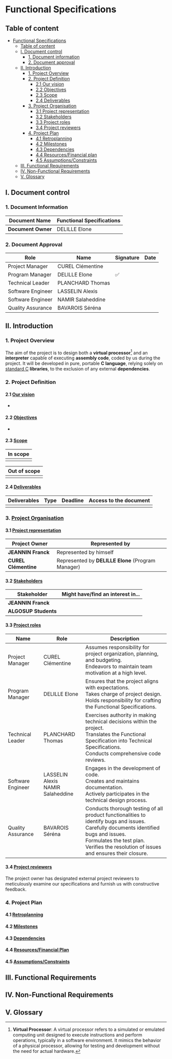 # Functional Specifications

## Table of content
- [Functional Specifications](#functional-specifications)
  - [Table of content](#table-of-content)
  - [I. Document control](#i-document-control)
    - [1. Document information](#1-document-information)
    - [2. Document approval](#2-document-approval)
  - [II. Introduction](#ii-introduction)
    - [1. Project Overview](#1-project-overview)
    - [2. Project Definition](#2-project-definition)
      - [2.1 Our vision](#21-uour-visionu)
      - [2.2 Objectives](#22-uobjectivesu)
      - [2.3 Scope](#23-uscopeu)
      - [2.4 Deliverables](#24-udeliverablesu)
    - [3. Project Organisation](#3-uproject-organisationu)
      - [3.1 Project representation](#31-uproject-representationu)
      - [3.2 Stakeholders](#32-ustakeholdersu)
      - [3.3 Project roles](#33-uproject-rolesu)
      - [3.4 Project reviewers](#34-uproject-reviewersu)
    - [4. Project Plan](#4-project-plan)
      - [4.1 Retroplanning](#41-uretroplanningu)
      - [4.2 Milestones](#42-umilestonesu)
      - [4.3 Dependencies](#43-udependenciesu)
      - [4.4 Resources/Financial plan](#44-uresourcesfinancial-planu)
      - [4.5 Assumptions/Constraints](#45-uassumptionsconstraintsu)
  - [III. Functional Requirements](#iii-functional-requirements)
  - [IV. Non-Functional Requirements](#iv-non-functional-requirements)
  - [V. Glossary](#v-glossary)

## I. Document control
### 1. Document Information
| **Document Name**  | Functional Specifications |
|--------------------|---------------------------|
| **Document Owner** | DELILLE Elone             |

### 2. Document Approval
| **Role** | **Name** | **Signature**  | **Date** |
|---|---|----------------|---|
| Project Manager | CUREL Clémentine |                | |
| Program Manager | DELILLE Elone | ✅              | |
| Technical Leader | PLANCHARD Thomas |                | |
| Software Engineer | LASSELIN Alexis |                | |
| Software Engineer | NAMIR Salaheddine |                | |
| Quality Assurance | BAVAROIS Séréna |                | |

## II. Introduction
### 1. Project Overview
The aim of the project is to design both a **virtual processor**[^1] and an **interpreter** capable of executing **assembly code**, coded by us during the project. It will be developed in pure, portable **C language**, relying solely on [standard C](https://en.wikipedia.org/wiki/C_standard_library) **libraries**, to the exclusion of any external **dependencies**.

### 2. Project Definition
#### 2.1 <u>Our vision</u>
  - 

#### 2.2 <u>Objectives</u>
  - 

#### 2.3 <u>Scope</u>

| **In scope** |
|---|
|  |

| **Out of scope** |
|---|
|  |

#### 2.4 <u>Deliverables</u>
| Deliverables | Type         | Deadline | Access to the document |
|--|--------------|----------|----------------------|
| | | | |

### 3. <u>Project Organisation</u>

#### 3.1 <u>Project representation</u>

| **Project Owner**    | **Represented by**                                 |
|----------------------|----------------------------------------------------|
| **JEANNIN Franck**   | Represented by himself                             |
| **CUREL Clémentine** | Represented by **DELILLE Elone** (Program Manager) |

#### 3.2 <u>Stakeholders</u>

| **Stakeholder**      | **Might have/find an interest in...** |
|----------------------|---------------------------------------|
| **JEANNIN Franck**   |                                 |
| **ALGOSUP Students** |                                 |

#### 3.3 <u>Project roles</u>
| **Name**          | **Role**                              | **Description**                                                                                                                                                                         |
|-------------------|---------------------------------------|-----------------------------------------------------------------------------------------------------------------------------------------------------------------------------------------|
| Project Manager   | CUREL Clémentine                      | Assumes responsibility for project organization, planning, and budgeting. <br>Endeavors to maintain team motivation at a high level.                                                    |
| Program Manager   | DELILLE Elone                         | Ensures that the project aligns with expectations. <br>Takes charge of project design. <br>Holds responsibility for crafting the Functional Specifications.                             |
| Technical Leader  | PLANCHARD Thomas                      | Exercises authority in making technical decisions within the project.<br>Translates the Functional Specification into Technical Specifications.<br>Conducts comprehensive code reviews. |
| Software Engineer | LASSELIN Alexis <br>NAMIR Salaheddine | Engages in the development of code.<br>Creates and maintains documentation.<br>Actively participates in the technical design process.                                                   |
| Quality Assurance | BAVAROIS Séréna                       | Conducts thorough testing of all product functionalities to identify bugs and issues.<br>Carefully documents identified bugs and issues.<br>Formulates the test plan.<br>Verifies the resolution of issues and ensures their closure. |

#### 3.4 <u>Project reviewers</u>
The project owner has designated external project reviewers to meticulously examine our specifications and furnish us with constructive feedback.

### 4. Project Plan
#### 4.1 <u>Retroplanning</u>

#### 4.2 <u>Milestones</u>

#### 4.3 <u>Dependencies</u>

#### 4.4 <u>Resources/Financial Plan</u>

#### 4.5 <u>Assumptions/Constraints</u>

## III. Functional Requirements

## IV. Non-Functional Requirements

## V. Glossary
[^1]: **Virtual Processor**: A virtual processor refers to a simulated or emulated computing unit designed to execute instructions and perform operations, typically in a software environment. It mimics the behavior of a physical processor, allowing for testing and development without the need for actual hardware.